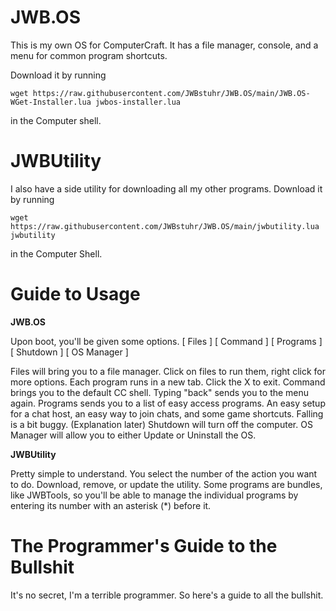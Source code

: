 # JWB.OS

This is my own OS for ComputerCraft.
It has a file manager, console, and a menu for common program shortcuts.

Download it by running

`wget https://raw.githubusercontent.com/JWBstuhr/JWB.OS/main/JWB.OS-WGet-Installer.lua jwbos-installer.lua`

in the Computer shell.

# JWBUtility

I also have a side utility for downloading all my other programs.
Download it by running

`wget https://raw.githubusercontent.com/JWBstuhr/JWB.OS/main/jwbutility.lua jwbutility`

in the Computer Shell.

# Guide to Usage

**JWB.OS**

Upon boot, you'll be given some options.
\[ Files \]
\[ Command \]
\[ Programs \]
\[ Shutdown \]
\[ OS Manager \]

Files will bring you to a file manager.
Click on files to run them, right click for more options.
Each program runs in a new tab.
Click the X to exit.
Command brings you to the default CC shell.
Typing "back" sends you to the menu again.
Programs sends you to a list of easy access programs.
An easy setup for a chat host, an easy way to join chats, and some game shortcuts.
Falling is a bit buggy. (Explanation later)
Shutdown will turn off the computer.
OS Manager will allow you to either Update or Uninstall the OS.

**JWBUtility**

Pretty simple to understand.
You select the number of the action you want to do.
Download, remove, or update the utility.
Some programs are bundles, like JWBTools, so you'll be able to manage the individual programs by entering its number with an asterisk (\*) before it.

# The Programmer's Guide to the Bullshit
It's no secret, I'm a terrible programmer.
So here's a guide to all the bullshit.
